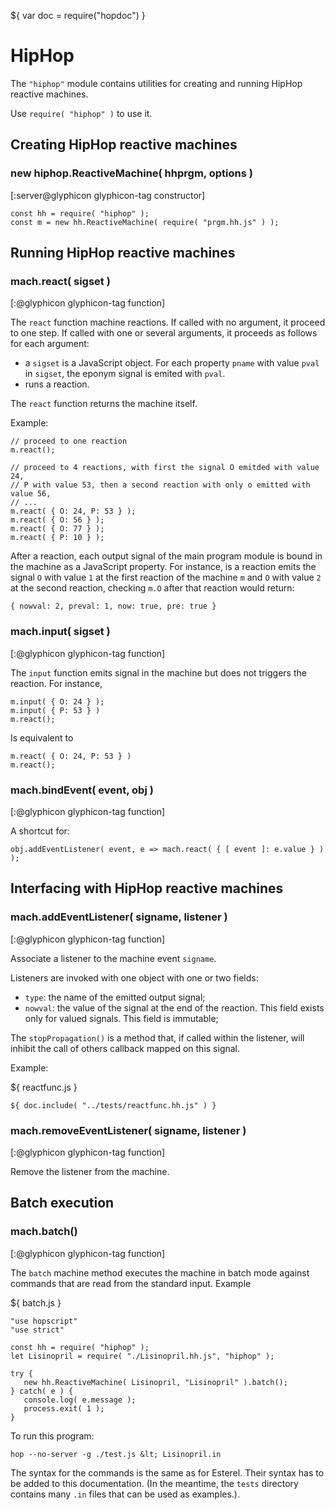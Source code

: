${ var doc = require("hopdoc") }

HipHop
======

The `"hiphop"` module contains utilities for creating and running
HipHop reactive machines.

Use `require( "hiphop" )` to use it.


Creating HipHop reactive machines
---------------------------------

### new hiphop.ReactiveMachine( hhprgm, options ) ###
[:server@glyphicon glyphicon-tag constructor]

```hopscript
const hh = require( "hiphop" );
const m = new hh.ReactiveMachine( require( "prgm.hh.js" ) );
```

Running HipHop reactive machines
--------------------------------

### mach.react( sigset ) ###
[:@glyphicon glyphicon-tag function]

The `react` function machine reactions. If called with no argument,
it proceed to one step. If called with one or several arguments, it
proceeds as follows for each argument:

  * a `sigset` is a JavaScript object. For each property `pname` with
 value `pval` in `sigset`, the eponym signal is emited with `pval`.
  * runs a reaction.


The `react` function returns the machine itself. 

Example:

```hopscript
// proceed to one reaction
m.react(); 

// proceed to 4 reactions, with first the signal O emitded with value 24,
// P with value 53, then a second reaction with only o emitted with value 56,
// ...
m.react( { O: 24, P: 53 } );
m.react( { O: 56 } );
m.react( { O: 77 } );
m.react( { P: 10 } );
```

After a reaction, each output signal of the main program module is
bound in the machine as a JavaScript property. For instance, is a
reaction emits the signal `O` with value `1` at the first reaction
of the machine `m` and `O` with value `2` at the second reaction, checking 
`m.O` after that reaction would return:

```
{ nowval: 2, preval: 1, now: true, pre: true }
```

### mach.input( sigset ) ###
[:@glyphicon glyphicon-tag function]

The `input` function emits signal in the machine but does not
triggers the reaction. For instance,

```hopscript
m.input( { O: 24 } );
m.input( { P: 53 } )
m.react();
```

Is equivalent to

```hopscript
m.react( { O: 24, P: 53 } )
m.react();
```

### mach.bindEvent( event, obj ) ###
[:@glyphicon glyphicon-tag function]

A shortcut for:

```hopscript
obj.addEventListener( event, e => mach.react( { [ event ]: e.value } ) );
```

Interfacing with HipHop reactive machines
-----------------------------------------

### mach.addEventListener( signame, listener ) ###
[:@glyphicon glyphicon-tag function]

Associate a listener to the machine event `signame`.

Listeners are invoked with one object with one or two fields:

  * `type`: the name of the emitted output signal;
  * `nowval`: the value of the signal at the end of the reaction.
 This field exists only for valued signals. This field is immutable;


The `stopPropagation()` is a method that, if called within the listener, will
inhibit the call of others callback mapped on this signal.

Example:

${ <span class="label label-info">reactfunc.js</span> }

```hopscript
${ doc.include( "../tests/reactfunc.hh.js" ) }
```

### mach.removeEventListener( signame, listener ) ###
[:@glyphicon glyphicon-tag function]

Remove the listener from the machine.


Batch execution
---------------

### mach.batch() ###
[:@glyphicon glyphicon-tag function]

The `batch` machine method executes the machine in batch mode against
commands that are read from the standard input. Example

${ <span class="label label-info">batch.js</span> }

```hopscript
"use hopscript"
"use strict"

const hh = require( "hiphop" );
let Lisinopril = require( "./Lisinopril.hh.js", "hiphop" );

try {
   new hh.ReactiveMachine( Lisinopril, "Lisinopril" ).batch();
} catch( e ) {
   console.log( e.message );
   process.exit( 1 );
}
```

To run this program:

```shell
hop --no-server -g ./test.js &lt; Lisinopril.in
```

The syntax for the commands is the same as for Esterel. Their syntax
has to be added to this documentation. (In the meantime, the `tests`
directory contains many `.in` files that can be used as examples.).


